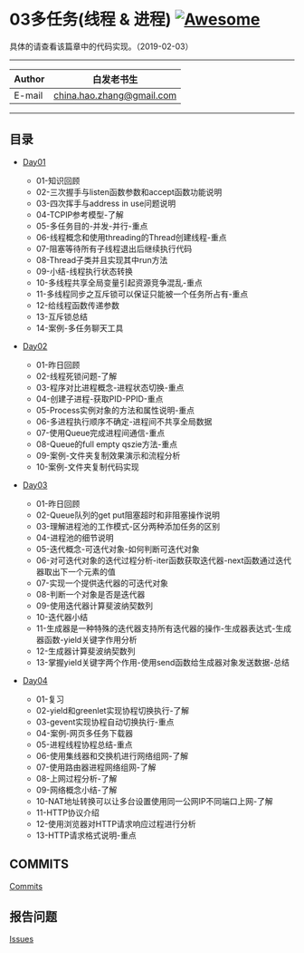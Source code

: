 # 03多任务(线程 & 进程) [![Awesome](https://cdn.rawgit.com/sindresorhus/awesome/d7305f38d29fed78fa85652e3a63e154dd8e8829/media/badge.svg)](https://github.com/sindresorhus/awesome)

具体的请查看该篇章中的代码实现。（2019-02-03）
****
	
|Author|白发老书生|
|---|---
|E-mail|china.hao.zhang@gmail.com

****


<h2 id="catalog">目录</h2>

* [Day01](#day01)
    * 01-知识回顾
    * 02-三次握手与listen函数参数和accept函数功能说明
    * 03-四次挥手与address in use问题说明
    * 04-TCPIP参考模型-了解
    * 05-多任务目的-并发-并行-重点
    * 06-线程概念和使用threading的Thread创建线程-重点
    * 07-阻塞等待所有子线程退出后继续执行代码
    * 08-Thread子类并且实现其中run方法
    * 09-小结-线程执行状态转换
    * 10-多线程共享全局变量引起资源竞争混乱-重点
    * 11-多线程同步之互斥锁可以保证只能被一个任务所占有-重点
    * 12-给线程函数传递参数
    * 13-互斥锁总结
    * 14-案例-多任务聊天工具
   


   
 * [Day02](#day02)
     * 01-昨日回顾
     * 02-线程死锁问题-了解
     * 03-程序对比进程概念-进程状态切换-重点
     * 04-创建子进程-获取PID-PPID-重点
     * 05-Process实例对象的方法和属性说明-重点
     * 06-多进程执行顺序不确定-进程间不共享全局数据
     * 07-使用Queue完成进程间通信-重点
     * 08-Queue的full empty qszie方法-重点
     * 09-案例-文件夹复制效果演示和流程分析
     * 10-案例-文件夹复制代码实现
  
 * [Day03](#day03)
     * 01-昨日回顾
     * 02-Queue队列的get put阻塞超时和非阻塞操作说明
     * 03-理解进程池的工作模式-区分两种添加任务的区别
     * 04-进程池的细节说明
     * 05-迭代概念-可迭代对象-如何判断可迭代对象
     * 06-对可迭代对象的迭代过程分析-iter函数获取迭代器-next函数通过迭代器取出下一个元素的值
     * 07-实现一个提供迭代器的可迭代对象
     * 08-判断一个对象是否是迭代器
     * 09-使用迭代器计算斐波纳契数列
     * 10-迭代器小结
     * 11-生成器是一种特殊的迭代器支持所有迭代器的操作-生成器表达式-生成器函数-yield关键字作用分析
     * 12-生成器计算斐波纳契数列
     * 13-掌握yield关键字两个作用-使用send函数给生成器对象发送数据-总结

     
  * [Day04](#day04)
      * 01-复习
      * 02-yield和greenlet实现协程切换执行-了解
      * 03-gevent实现协程自动切换执行-重点
      * 04-案例-网页多任务下载器
      * 05-进程线程协程总结-重点
      * 06-使用集线器和交换机进行网络组网-了解
      * 07-使用路由器进程网络组网-了解
      * 08-上网过程分析-了解
      * 09-网络概念小结-了解
      * 10-NAT地址转换可以让多台设置使用同一公网IP不同端口上网-了解
      * 11-HTTP协议介绍
      * 12-使用浏览器对HTTP请求响应过程进行分析
      * 13-HTTP请求格式说明-重点


## COMMITS

[Commits](https://github.com/HaoZhang95/PythonAndMachineLearning/commits/master)

## 报告问题

[Issues](https://github.com/HaoZhang95/PythonAndMachineLearning/issues)

